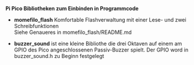 **Pi Pico Bibliotheken zum Einbinden in Programmcode**

* **momefilo_flash**
Komfortable Flashverwaltung mit einer Lese- und zwei Schreibfunktionen\
Siehe Genaueres in momefilo_flash/README.md

* **buzzer_sound**
ist eine kleine Bibliothe die drei Oktaven auf einem am GPIO des Pico
angeschlossenen Passiv-Buzzer spielt. Der GPIO word in buzzer_sound.h
zu Beginn festgelegt

